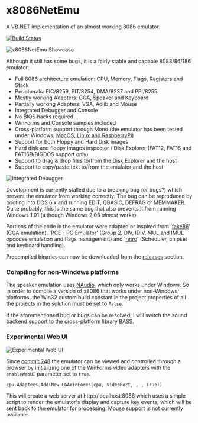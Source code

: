 # x8086NetEmu 
A VB.NET implementation of an almost working 8086 emulator.

[![Build Status](https://xfx.visualstudio.com/x8086NetEmu/_apis/build/status/morphx666.x8086NetEmu?branchName=master)](https://xfx.visualstudio.com/x8086NetEmu/_build/latest?definitionId=8&branchName=master)

![x8086NetEmu Showcase](https://xfx.net/stackoverflow/x8086netEmu/x8086NetEmu_01.gif)

Although it still has some bugs, it is a fairly stable and capable 8088/86/186 emulator:

- Full 8086 architecture emulation: CPU, Memory, Flags, Registers and Stack
- Peripherals: PIC/8259, PIT/8254, DMA/8237 and PPI/8255
- Mostly working Adapters: CGA, Speaker and Keyboard
- Partially working Adapters: VGA, Adlib and Mouse
- Integrated Debugger and Console
- No BIOS hacks required
- WinForms and Console samples included
- Cross-platform support through Mono (the emulator has been tested under Windows, [MacOS, Linux and RaspberryPi](https://whenimbored.xfx.net/2013/10/x8086netemu-linux-mac-os-x-raspberry-pi/))
- Support for both Floppy and Hard Disk images
- Hard disk and floppy images inspector / Disk Explorer (FAT12, FAT16 and FAT16B/BIGDOS support only)
- Support to drag & drop files to/from the Disk Explorer and the host
- Support to copy/paste text to/from the emulator and the host

![Integrated Debugger](http://whenimbored.xfx.net/wp-content/uploads/2018/01/debugger.png)

Development is currently stalled due to a breaking bug (or bugs?) which prevent the emulator from working correctly.
The bug can be reproduced by booting into DOS 6.x and running EDIT, QBASIC, DEFRAG or MEMMAKER.
Quite probably, this is the same bug that also prevents it from running Windows 1.01 (although Windows 2.03 *almost* works).

Portions of the code in the emulator were adapted or inspired from '[fake86](https://github.com/rubbermallet/fake86)' (CGA emulation), '[PCE - PC Emulator](http://www.hampa.ch/pce/)' ([Group 2](http://www.mlsite.net/8086/), DIV, IDIV, MUL and IMUL opcodes emulation and flags management) and '[retro](http://jorisvr.nl/article/retro)' (Scheduler, chipset and keyboard handling).

Precompiled binaries can now be downloaded from the [releases](https://github.com/morphx666/x8086NetEmu/releases) section.

### Compiling for non-Windows platforms

The speaker emulation uses [NAudio](https://github.com/naudio/NAudio), which only works under Windows.
So in order to compile a version of x8086 that works under non-Windows platforms, the Win32 custom build constant in the project properties of all the projects in the solution must be set to `False`.

If the aforementioned bug or bugs can be resolved, I will switch the sound backend support to the cross-platform library [BASS](http://www.un4seen.com/).

### Experimental Web UI

![Experimental Web UI](https://xfx.net/stackoverflow/x8086netEmu/x8086_WebUI_01.png)

Since [commit 248](https://github.com/morphx666/x8086NetEmu/commit/c08b69b7c6ffbe165a036b811ff8e2b71e529854) the emulator can be viewed and controlled through a browser by initializing one of the WinForms video adapters with the `enableWebUI` parameter set to `true`.

`cpu.Adapters.Add(New CGAWinForms(cpu, videoPort, , , True))`

This will create a web server at http://localhost:8086 which uses a simple script to render the emulator's display and capture key events, which will be sent back to the emulator for processing.
Mouse support is not currently available.
